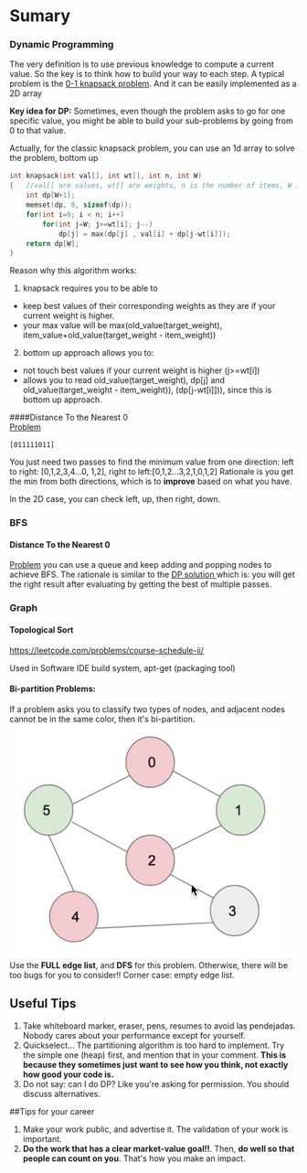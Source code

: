 # Sumary

### Dynamic Programming
The very definition is to use previous knowledge to compute a current value. So the key is to think how to build your way to each step. 
A typical problem is the [0-1 knapsack problem](https://www.youtube.com/watch?v=xCbYmUPvc2Q). And it can be easily implemented as a 2D array

**Key idea for DP:** Sometimes, even though the problem asks to go for one specific value, you might be able to build your sub-problems by going 
from 0 to that value. 

Actually, for the classic knapsack problem, you can use an 1d array to solve the problem, bottom up
```c++
int knapsack(int val[], int wt[], int n, int W)
{   //val[] are values, wt[] are weights, n is the number of items, W is target weight. 
    int dp[W+1];
    memset(dp, 0, sizeof(dp));
    for(int i=0; i < n; i++) 
        for(int j=W; j>=wt[i]; j--)
            dp[j] = max(dp[j] , val[i] + dp[j-wt[i]]);
    return dp[W];
}
```
Reason why this algorithm works:
1. knapsack requires you to be able to
  - keep best values of their corresponding weights as they are if your current weight is higher.   
  - your max value will be max(old_value(target_weight), item_value+old_value(target_weight - item_weight))
2. bottom up approach allows you to: 
  - not touch best values if your current weight is higher (j>=wt[i])
  - allows you to read old_value(target_weight), dp[j] and old_value(target_weight - item_weight)), (dp[j-wt[i]])), since this is 
  bottom up approach. 
  
####Distance To the Nearest 0  
[Problem](https://leetcode.com/problems/01-matrix/)
```
[011111011]
```
You just need two passes to find the minimum value from one direction: left to right: [0,1,2,3,4...0, 1,2], right to left:[0,1,2...3,2,1,0,1,2]
Rationale is you get the min from both directions, which is to **improve** based on what you have. 

In the 2D case, you can check left, up, then right, down. 

### BFS 
#### Distance To the Nearest 0  
[Problem](https://leetcode.com/problems/01-matrix/)
you can use a queue and keep adding and popping nodes to achieve BFS. The rationale is similar to the [DP solution ](#Distance-To-the-Nearest-0)
which is: you will get the right result after evaluating by getting the best of multiple passes.  
  
### Graph 

#### Topological Sort
https://leetcode.com/problems/course-schedule-ii/

Used in Software IDE build system, apt-get (packaging tool)

#### Bi-partition Problems: 
If a problem asks you to classify two types of nodes, and adjacent nodes cannot be in the same color, then it's bi-partition. 

![](Media/Bipartition.png)

Use the **FULL edge list**, and **DFS** for this problem. Otherwise, there will be too bugs for you to consider!!
Corner case: empty edge list. 



## Useful Tips
1. Take whiteboard marker, eraser, pens, resumes to avoid las pendejadas. Nobody cares about your performance except for yourself. 
2. Quickselect... The partitioning algorithm is too hard to implement. Try the simple one (heap) first, and mention that in your comment. 
**This is because they sometimes just want to see how you think, not exactly how good your code is.**
3. Do not say: can I do DP? Like you're asking for permission. You should discuss alternatives. 


##Tips for your career
1. Make your work public, and advertise it. The validation of your work is important. 
2. **Do the work that has a clear market-value goal!!**. Then, **do well so that people can count on you**.
That's how you make an impact. 